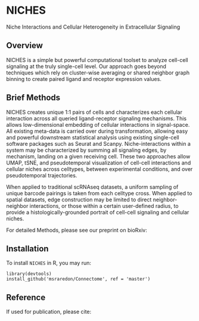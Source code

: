 # NICHES
Niche Interactions and Cellular Heterogeneity in Extracellular Signaling

## Overview
NICHES is a simple but powerful computational toolset to analyze cell-cell signaling at the truly single-cell level. Our approach goes beyond techniques which rely on cluster-wise averaging or shared neighbor graph binning to create paired ligand and receptor expression values.

## Brief Methods
NICHES creates unique 1:1 pairs of cells and characterizes each cellular interaction across all queried ligand-receptor signaling mechanisms. This allows low-dimensional embedding of cellular interactions in signal-space. All existing meta-data is carried over during transformation, allowing easy and powerful downstream statistical analysis using existing single-cell software packages such as Seurat and Scanpy.  Niche-interactions within a system may be characterized by summing all signaling edges, by mechanism, landing on a given receiving cell. These two approaches allow UMAP, tSNE, and pseudotemporal visualization of cell-cell interactions and cellular niches across celltypes, between experimental conditions, and over pseudotemporal trajectories.

When applied to traditional scRNAseq datasets, a uniform sampling of unique barcode pairings is taken from each celltype cross. When applied to spatial datasets, edge construction may be limited to direct neighbor-neighbor interactions, or those within a certain user-defined radius, to provide a histologically-grounded portrait of cell-cell signaling and cellular niches.

For detailed Methods, please see our preprint on bioRxiv:

## Installation
To install `NICHES` in R, you may run:
```
library(devtools)
install_github('msraredon/Connectome', ref = 'master')
```

## Reference
If used for publication, please cite:
